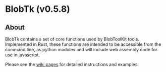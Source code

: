# BlobTk (v0.5.8)

## About

BlobTk contains a set of core functions used by BlobToolKit tools. Implemented in Rust, these functions are intended to be accessible from the command line, as python modules and will include web assembly code for use in javascript.

Please see the [wiki pages](https://github.com/blobtoolkit/blobtk/wiki) for detailed instructions and examples.
